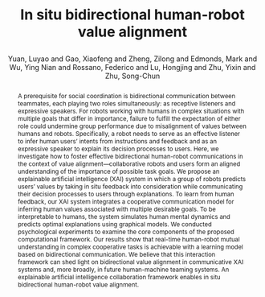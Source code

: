 ---
layout: pub
type: journal
key: bidirectional22scirob
title: >
    In situ bidirectional human-robot value alignment
author: Yuan, Luyao and Gao, Xiaofeng and Zheng, Zilong and Edmonds, Mark and Wu, Ying Nian and Rossano, Federico and Lu, Hongjing and Zhu, Yixin and Zhu, Song-Chun 
equalauthor: Yuan, Luyao and Gao, Xiaofeng and Zheng, Zilong
website: https://yzhu.io/publication/teaming2022scirob/
abbr: ScienceRobotics'22
journal: Science Robotics
year: 2022
sticky: true
abstract: >
    A prerequisite for social coordination is bidirectional communication between teammates, each playing two roles simultaneously: as receptive listeners and expressive speakers. For robots working with humans in complex situations with multiple goals that differ in importance, failure to fulfill the expectation of either role could undermine group performance due to misalignment of values between humans and robots. Specifically, a robot needs to serve as an effective listener to infer human users’ intents from instructions and feedback and as an expressive speaker to explain its decision processes to users. Here, we investigate how to foster effective bidirectional human-robot communications in the context of value alignment—collaborative robots and users form an aligned understanding of the importance of possible task goals. We propose an explainable artificial intelligence (XAI) system in which a group of robots predicts users’ values by taking in situ feedback into consideration while communicating their decision processes to users through explanations. To learn from human feedback, our XAI system integrates a cooperative communication model for inferring human values associated with multiple desirable goals. To be interpretable to humans, the system simulates human mental dynamics and predicts optimal explanations using graphical models. We conducted psychological experiments to examine the core components of the proposed computational framework. Our results show that real-time human-robot mutual understanding in complex cooperative tasks is achievable with a learning model based on bidirectional communication. We believe that this interaction framework can shed light on bidirectional value alignment in communicative XAI systems and, more broadly, in future human-machine teaming systems. An explainable artificial intelligence collaboration framework enables in situ bidirectional human-robot value alignment.
bibtex: >
    @article{
        doi:10.1126/scirobotics.abm4183,
        author = {Luyao Yuan  and Xiaofeng Gao  and Zilong Zheng  and Mark Edmonds  and Ying Nian Wu  and Federico Rossano  and Hongjing Lu  and Yixin Zhu  and Song-Chun Zhu },
        title = {In situ bidirectional human-robot value alignment},
        journal = {Science Robotics},
        volume = {7},
        number = {68},
        pages = {eabm4183},
        year = {2022},
        doi = {10.1126/scirobotics.abm4183},
        URL = {https://www.science.org/doi/abs/10.1126/scirobotics.abm4183},
        eprint = {https://www.science.org/doi/pdf/10.1126/scirobotics.abm4183}
    }
---